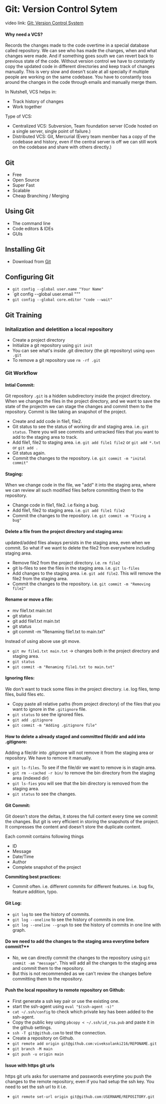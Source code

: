 

# Git: Version Control Sytem

video link: [Git: Version Control System](https://www.youtube.com/watch?v=SWYqp7iY_Tc)

#### Why need a VCS?
Records the changes made to the code overtime in a special database called repository. We can see who has made the 
changes, when and what changes were made. And if something goes south we can revert back to previous state of the code.
Without version control we have to constantly copy the updated code in different directories and keep track of changes manually.
This is very slow and doesn't scale at all specially if multiple people are working on the same codebase. You have to 
constantly toss around the changes in the code through emails and manually merge them. 

In Nutshell, VCS helps in:
- Track history of changes 
- Work together

Type of VCS:
- Centralized VCS: Subversion, Team foundation server (Code hosted on a single server, single point of failure.)
- Distributed VCS: Git, Mercurial (Every team member has a copy of the codebase and history, even if the central server is off we can still work on the codebase and share with others directly.)

## Git
 - Free
 - Open Source
 - Super Fast
 - Scalable
 - Cheap Branching / Merging

## Using Git
 - The command line
 - Code editors & IDEs
 - GUIs


## Installing Git
- Download from [Git](https://git-scm.com/downloads)

## Configuring Git
- `git config --global user.name "Your Name"`
- `git config --global user.email """
- `git config --global core.editor "code --wait"`


## Git Training

### Initalization and deletition a local repository
  - Create a project directory
  - Initialize a git repository using `git init`
  - You can see what's inside .git directory (the git repository) using `open .git`
  - To remove a git repository use `rm -rf .git`

### Git Workflow
#### Intial Commit:

Git repository `.git` is a hidden subdirectory inside the project directory. When we changes the files in the project
directory,  and we want to save the state of the projectm we can stage the changes and commit them to the repository.
Commit is like taking an  snapshot of the project. 
- Create and add code in file1, file2. 
- Git status to see the status of working dir and staging area. i.e. `git status`. There you will see commits and untracked files that you want to add to the staging area to track.
- Add file1, file2 to staging area. i.e. `git add file1 file2` or `git add *.txt` or `git add .`
- Git status again.
- Commit the changes to the repository. i.e. `git commit -m "inital commit"`

#### Staging:

When we change code in the file, we "add" it into the staging area, where we can review all such modified files 
before committing them to the repository.
- Change code in file1, file2. i.e fixing a bug.
- Add file1, file2 to staging area. i.e. `git add file1 file2`
- Commit the changes to the repository. i.e. `git commit -m "Fixing a bug"`

#### Delete a file from the project directory and staging area:

updated/added files always persists in the staging area, even when we commit. So what if we want to delete the file2 
from everywhere including staging area.
- Remove file2 from the project directory. i.e. `rm file2`
- git ls-files to see the files in the staging area. i.e. `git ls-files`
- Add changes to the staging area. i.e. `git add file2`. This will remove the file2 from the staging area.
- Commit the changes to the repository. i.e. `git commit -m "Removing file2"`

#### Rename or move a file:
- mv file1.txt main.txt
- git status
- git add file1.txt main.txt
- git status
- git commit -m "Renaming file1.txt to main.txt"

Instead of using above use git move.
- `git mv file1.txt main.txt` -> changes both in the project directory and staging area.
- `git status`
- `git commit -m "Renaming file1.txt to main.txt"`

#### Ignoring files:
We don't want to track some files in the project directory. i.e. log files, temp files, build files etc.
- Copy paste all relative paths (from project directory) of the files that you want to ignore in the `.gitignore` file.
- `git status` to see the ignored files.
- `git add .gitignore`
- `git commit -m "Adding .gitignore file"`

#### How to delete a already staged and committed file/dir and add into .gitignore:
Adding a file/dir into .gitignore will not remove it from the staging area or repository. We have to remove it manually.
- `git ls-files`. To see if the file/dir we want to remove is in stagin area.
- `git rm --cached -r bin/` to remove the bin directory from the staging area (indexed dir)
- `git ls-fies` you will see that the bin directory is removed from the staging area.
- `git status` to see the changes.  

#### Git Commit:
Git doesn't store the deltas, it stores the full content every time we commit the changes. But git is very efficient in
storing the snapshots of the project. It compresses the content and doesn't store the duplicate content.

Each commit contains following things
- ID
- Message
- Date/Time
- Author
- Complete snapshot of the project

**Commiting best practices:**
- Commit often. i.e. different commits for different features. i.e. bug fix, feature addition, typo.

#### Git Log:
- `git log` to see the history of commits.
- `git log --oneline` to see the history of commits in one line.
- `git log --oneline --graph` to see the history of commits in one line with graph.

#### Do we need to add the changes to the staging area everytime before commit?**
- No, we can directly commit the changes to the repository using `git commit -am "message"`. This will add all the changes to the staging area and commit them to the repository.
- But this is not recommended as we can't review the changes before committing them to the repository.

#### Push the local repository to remote repository on Github:
- First generate a ssh key pair or use the existing one.
- start the ssh-agent using `eval "$(ssh-agent -s)"`
- `cat ~/.ssh/config` to check which private key has been added to the ssh-agent.
- Copy the public key using `pbcopy < ~/.ssh/id_rsa.pub` and paste it in the github settings.
- `ssh -T git@github.com` to test the connection.
- Create a repository on Github.
- `git remote add origin git@github.com:viveksolanki216/REPONAME.git`
- `git branch -M main`
- `git push -u origin main`

#### Issue with https git urls
https git urls asks for username and passwords everytime you push the changes to the remote repository, even if you had setup the ssh key.
You need to set the ssh url to it i.e.
- `git remote set-url origin git@github.com:USERNAME/REPOSITORY.git
`